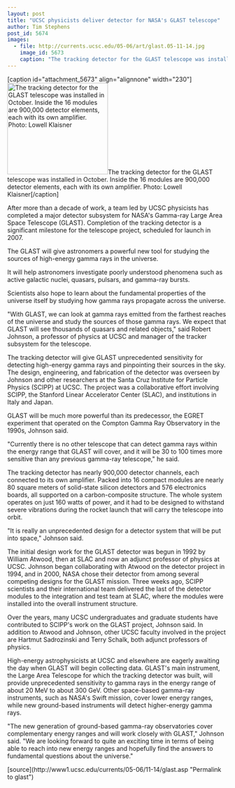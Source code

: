 ```yaml
---
layout: post
title: "UCSC physicists deliver detector for NASA's GLAST telescope"
author: Tim Stephens
post_id: 5674
images:
  - file: http://currents.ucsc.edu/05-06/art/glast.05-11-14.jpg
    image_id: 5673
    caption: "The tracking detector for the GLAST telescope was installed in October. Inside the 16 modules are 900,000 detector elements, each with its own amplifier. Photo: Lowell Klaisner"
---
```


[caption id="attachment_5673" align="alignnone" width="230"]<a href="http://localhost/mysite/wp-content/uploads/2005/11/glast.05-11-14.jpg"><img class="size-full wp-image-5673" src="http://localhost/mysite/wp-content/uploads/2005/11/glast.05-11-14.jpg" alt="The tracking detector for the GLAST telescope was installed in October. Inside the 16 modules are 900,000 detector elements, each with its own amplifier. Photo: Lowell Klaisner" width="230" height="209" /></a>The tracking detector for the GLAST telescope was installed in October. Inside the 16 modules are 900,000 detector elements, each with its own amplifier. Photo: Lowell Klaisner[/caption]
<a name="content" id="content"></a>
<p>
  After more than a decade of work, a team led by UCSC physicists has completed a major detector subsystem for NASA's Gamma-ray Large Area Space Telescope (GLAST). Completion of the tracking detector is a significant milestone for the telescope project, scheduled for launch in 2007.
</p>
<p>
  The GLAST will give astronomers a powerful new tool for studying the sources of high-energy gamma rays in the universe.
</p>
<p>
  It will help astronomers investigate poorly understood phenomena such as active galactic nuclei, quasars, pulsars, and gamma-ray bursts.
</p>
<p>
  Scientists also hope to learn about the fundamental properties of the universe itself by studying how gamma rays propagate across the universe.
</p>
<p>
  "With GLAST, we can look at gamma rays emitted from the farthest reaches of the universe and study the sources of those gamma rays. We expect that GLAST will see thousands of quasars and related objects," said Robert Johnson, a professor of physics at UCSC and manager of the tracker subsystem for the telescope.
</p>
<p>
  The tracking detector will give GLAST unprecedented sensitivity for detecting high-energy gamma rays and pinpointing their sources in the sky. The design, engineering, and fabrication of the detector was overseen by Johnson and other researchers at the Santa Cruz Institute for Particle Physics (SCIPP) at UCSC. The project was a collaborative effort involving SCIPP, the Stanford Linear Accelerator Center (SLAC), and institutions in Italy and Japan.
</p>
<p>
  GLAST will be much more powerful than its predecessor, the EGRET experiment that operated on the Compton Gamma Ray Observatory in the 1990s, Johnson said.
</p>
<p>
  "Currently there is no other telescope that can detect gamma rays within the energy range that GLAST will cover, and it will be 30 to 100 times more sensitive than any previous gamma-ray telescope," he said.
</p>
<p>
  The tracking detector has nearly 900,000 detector channels, each connected to its own amplifier. Packed into 16 compact modules are nearly 80 square meters of solid-state silicon detectors and 576 electronics boards, all supported on a carbon-composite structure. The whole system operates on just 160 watts of power, and it had to be designed to withstand severe vibrations during the rocket launch that will carry the telescope into orbit.
</p>
<p>
  "It is really an unprecedented design for a detector system that will be put into space," Johnson said.
</p>
<p>
  The initial design work for the GLAST detector was begun in 1992 by William Atwood, then at SLAC and now an adjunct professor of physics at UCSC. Johnson began collaborating with Atwood on the detector project in 1994, and in 2000, NASA chose their detector from among several competing designs for the GLAST mission. Three weeks ago, SCIPP scientists and their international team delivered the last of the detector modules to the integration and test team at SLAC, where the modules were installed into the overall instrument structure.
</p>
<p>
  Over the years, many UCSC undergraduates and graduate students have contributed to SCIPP's work on the GLAST project, Johnson said. In addition to Atwood and Johnson, other UCSC faculty involved in the project are Hartmut Sadrozinski and Terry Schalk, both adjunct professors of physics.
</p>
<p>
  High-energy astrophysicists at UCSC and elsewhere are eagerly awaiting the day when GLAST will begin collecting data. GLAST's main instrument, the Large Area Telescope for which the tracking detector was built, will provide unprecedented sensitivity to gamma rays in the energy range of about 20 MeV to about 300 GeV. Other space-based gamma-ray instruments, such as NASA's Swift mission, cover lower energy ranges, while new ground-based instruments will detect higher-energy gamma rays.
</p>
<p>
  "The new generation of ground-based gamma-ray observatories cover complementary energy ranges and will work closely with GLAST," Johnson said. "We are looking forward to quite an exciting time in terms of being able to reach into new energy ranges and hopefully find the answers to fundamental questions about the universe."
</p>
<form>
  <input name="t1" size="-1" type="hidden">
</form>




</p>
[source](http://www1.ucsc.edu/currents/05-06/11-14/glast.asp "Permalink to glast")

